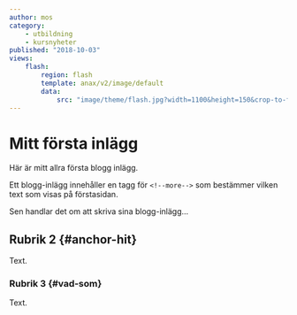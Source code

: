 ```yaml
---
author: mos
category:
    - utbildning
    - kursnyheter
published: "2018-10-03"
views:
    flash:
        region: flash
        template: anax/v2/image/default
        data:
            src: "image/theme/flash.jpg?width=1100&height=150&crop-to-fit&area=0,0,30,0"
---
```


Mitt första inlägg
==================================

Här är mitt allra första blogg inlägg.

Ett blogg-inlägg innehåller en tagg för `<!--more-->` som bestämmer vilken text som visas på förstasidan.

<!--more-->

Sen handlar det om att skriva sina blogg-inlägg...



Rubrik 2 {#anchor-hit}
-----------------------------------

Text.



### Rubrik 3 {#vad-som}

Text.
